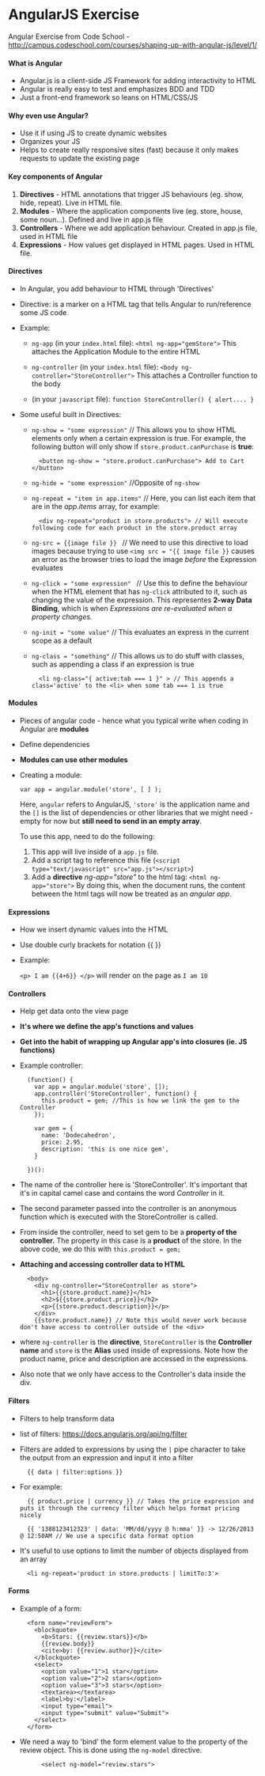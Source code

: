 # AngularJS Exercise
Angular Exercise from Code School - http://campus.codeschool.com/courses/shaping-up-with-angular-js/level/1/

#### What is Angular

* Angular.js  is a client-side JS Framework for adding interactivity to HTML 
* Angular is really easy to test and emphasizes BDD and TDD
* Just a front-end framework so leans on HTML/CSS/JS

#### Why even use Angular?
* Use it if using JS to create dynamic websites
* Organizes your JS
* Helps to create really responsive sites (fast) because it only makes requests to update the existing page

#### Key components of Angular
1. **Directives** - HTML annotations that trigger JS behaviours (eg. show, hide, repeat). Live in HTML file.
2. **Modules** - Where the application components live (eg. store, house, some noun...). Defined and live in app.js file
3. **Controllers** - Where we add application behaviour. Created in app.js file, used in HTML file
4. **Expressions** - How values get displayed in HTML pages. Used in HTML file. 


#### Directives 
* In Angular, you add behaviour to HTML through 'Directives'
* Directive: is a marker on a HTML tag that tells Angular to run/reference some JS code
* Example:
    
    * `ng-app` (in your `index.html` file):
        `<html ng-app="gemStore">` This attaches the Application Module to the entire HTML
    
    * `ng-controller` (in your `index.html` file):
        `<body ng-controller="StoreController">` This attaches a Controller function to the body

    * (in your `javascript` file):
        `function StoreController() { alert.... }`
        

* Some useful built in Directives:
    
    * `ng-show = "some expression"` // This allows you to show HTML elements only when a certain expression is true. For example, the following button will only show if `store.product.canPurchase` is **true**:
    
            <button ng-show = "store.product.canPurchase"> Add to Cart </button>
            

    * `ng-hide = "some expression"` //Opposite of `ng-show`
    * `ng-repeat = "item in app.items"` // Here, you can list each item that are in the _app.items_ array, for example:
            
            <div ng-repeat="product in store.products"> // Will execute following code for each product in the store.product array         
   
    * `ng-src = {{image file }} ` // We need to use this directive to load images because trying to use `<img src = "{{ image file }}` causes an error as the browser tries to load the image _before_ the Expression evaluates
    
    * `ng-click = "some expression" ` // Use this to define the behaviour when the HTML element that has `ng-click` attributed to it, such as changing the value of the expression. This representes **2-way Data Binding**, which is when _Expressions are re-evaluated when a property changes._
    
    * `ng-init = "some value"` // This evaluates an express in the current scope as a default
    
    * `ng-class = "something"` // This allows us to do stuff with classes, such as appending a class if an expression is true
    
            <li ng-class="{ active:tab === 1 }" > // This appends a class='active' to the <li> when some tab === 1 is true
    
    
            
#### Modules
* Pieces of angular code - hence what you typical write when coding in Angular are **modules**
* Define dependencies
* **Modules can use other modules** 
* Creating a module:

    `var app = angular.module('store', [ ] );`
    
    Here, `angular` refers to AngularJS, `'store'` is the application name and the `[]` is the list of dependencies or other libraries that we might need - empty for now but **still need to send in an empty array**.
    
    To use this app, need to do the following:
    1. This app will live inside of a `app.js` file.
    2. Add a script tag to reference this file (`<script type="text/javascript" src="app.js"></script>`)
    3. Add a **directive**  _ng-app="store"_ to the html tag: `<html ng-app="store">` By doing this, when the document runs, the content between the html tags will now be treated as an _angular app_.  

#### Expressions
* How we insert dynamic values into the HTML
* Use double curly brackets for notation {{ }}
* Example:
    
    `<p> I am {{4+6}} </p>` will render on the page as `I am 10`

#### Controllers
* Help get data onto the view page
* **It's where we define the app's functions and values**
* **Get into the habit of wrapping up Angular app's into closures (ie. JS functions)**
* Example controller:

        (function() {
          var app = angular.module('store', []);
          app.controller('StoreController', function() {
            this.product = gem; //This is how we link the gem to the Controller
          });
          
          var gem = {
            name: 'Dodecahedron',
            price: 2.95,
            description: 'this is one nice gem',
          }
          
        })():

* The name of the controller here is 'StoreController'. It's important that it's in capital camel case and contains the word _Controller_ in it.
* The second parameter passed into the controller is an anonymous function which is executed with the StoreController is called. 
* From inside the controller, need to set gem to be a **property of the controller.** The property in this case is a **product** of the store. In the above code, we do this with `this.product = gem;`

* **Attaching and accessing controller data to HTML**

        <body>
          <div ng-controller="StoreController as store">
            <h1>{{store.product.name}}</h1>
            <h2>${{store.product.price}}</h2>
            <p>{{store.product.description}}</p>
          </div>
          {{store.product.name}} // Note this would never work because don't have access to controller outside of the <div>

* where `ng-controller` is the **directive**, `StoreController` is the **Controller name** and `store` is the **Alias** used  inside of expressions. Note how the product name, price and description are accessed in the expressions.
* Also note that we only have access to the Controller's data inside the div.


#### Filters
* Filters to help transform data
* list of filters: https://docs.angularjs.org/api/ng/filter
* Filters are added to expressions by using the `|` pipe character to take the output from an expression and input it into a filter

        {{ data | filter:options }}

* For example:

        {{ product.price | currency }} // Takes the price expression and puts it through the currency filter which helps format pricing nicely
        
        {{ '1388123412323' | data: 'MM/dd/yyyy @ h:mma' }} -> 12/26/2013 @ 12:50AM // We use a specific data format option

* It's useful to use options to limit the number of objects displayed from an array

        <li ng-repeat='product in store.products | limitTo:3'>

#### Forms

* Example of a form:

        <form name="reviewForm">
          <blockquote>
            <b>Stars: {{review.stars}}</b>
            {{review.body}}
            <cite>by: {{review.author}}</cite>
          </blockquote>
          <select>
            <option value="1">1 star</option>
            <option value="2">2 stars</option>
            <option value="3">3 stars</option>
            <textarea></textarea>
            <label>by:</label>
            <input type="email">
            <input type="submit" value="Submit">
          </select>
        </form>

* We need a way to 'bind' the form element value to the property of the review object. This is done using the `ng-model` directive.

            <select ng-model="review.stars">
            








        
    
